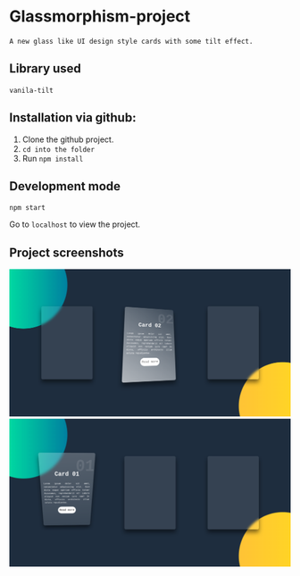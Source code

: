 # Glassmorphism-project

```
A new glass like UI design style cards with some tilt effect.

```

## Library used

```
vanila-tilt

```

## Installation via github:

1. Clone the github project.
2. `cd into the folder`
3. Run `npm install`

## Development mode

```
npm start
```

Go to `localhost` to view the project.

## Project screenshots

![Project-screenshots](img/scr1.png)
![Project-screenshots](img/scr2.png)
